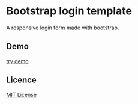 # Bootstrap login template
A responsive login form made with bootstrap.

## Demo
[try demo](https://azouaoui-med.github.io/bootstrap_login_orange_theme/)

## Licence
[MIT License](https://github.com/azouaoui-med/bootstrap_login_orange_theme/blob/gh-pages/LICENSE)

